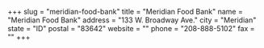 +++
slug = "meridian-food-bank"
title = "Meridian Food Bank"
name = "Meridian Food Bank"
address = "133 W. Broadway Ave."
city = "Meridian"
state = "ID"
postal = "83642"
website = ""
phone = "208-888-5102"
fax = ""
+++
